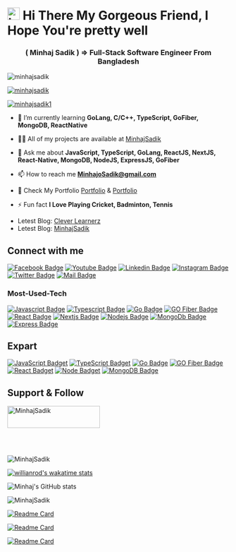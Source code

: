 # <img src="https://user-images.githubusercontent.com/1303154/88677602-1635ba80-d120-11ea-84d8-d263ba5fc3c0.gif" width="28px" alt="hi"> Hi There My Gorgeous Friend, I Hope You're pretty well

<h3 align="center">( Minhaj Sadik ) => Full-Stack Software Engineer From Bangladesh</h3>

<p align="left"> <img src="https://komarev.com/ghpvc/?username=MinhajSadik&label=Profile%20views&color=0e75b6&style=flat" alt="minhajsadik" /> </p>

<p align="left"> <a href="https://github.com/ryo-ma/github-profile-trophy"><img src="https://github-profile-trophy.vercel.app/?username=MinhajSadik" alt="minhajsadik" /></a> </p>

<p align="left"> <a href="https://twitter.com/minhajsadik1" target="blank"><img src="https://img.shields.io/twitter/follow/minhajsadik1?logo=twitter&style=for-the-badge" alt="minhajsadik1" /></a> </p>

- 🌱 I’m currently learning **GoLang, C/C++, TypeScript, GoFiber, MongoDB, ReactNative**

- 👨‍💻 All of my projects are available at [MinhajSadik](https://github.com/MinhajSadik)

- 💬 Ask me about **JavaScript, TypeScript, GoLang, ReactJS, NextJS, React-Native, MongoDB, NodeJS, ExpressJS, GoFiber**

- 📫 How to reach me **MinhajoSadik@gmail.com**

- 📄 Check My Portfolio [Portfolio](https://react-portfolio-resume.netlify.app/) & [Portfolio](https://developer-minhaj-portfolio.netlify.app/)

- ⚡ Fun fact **I Love Playing Cricket, Badminton, Tennis**

<!-- BLOG-POST-LIST:START -->

- Letest Blog: [Clever Learnerz](https://cleverlearnerz.blogspot.com)
- Letest Blog: [MinhajSadik](https://medium.com/@MinhajSadik)

<!-- BLOG-POST-LIST:END -->

## Connect with me

[![Facebook Badge](https://img.shields.io/badge/Facebook-1877F2?style=for-the-badge&logo=facebook&logoColor=white)](https://facebook.com/MinhajSadik13) [![Youtube Badge](https://img.shields.io/badge/YouTube-FF0000?style=for-the-badge&logo=youtube&logoColor=white)](https://youtube.com/CleverLearnerz) [![Linkedin Badge](https://img.shields.io/badge/LinkedIn-0077B5?style=for-the-badge&logo=linkedin&logoColor=white)](https://www.linkedin.com/in/MinhajSadik) [![Instagram Badge](https://img.shields.io/badge/Instagram-E4405F?style=for-the-badge&logo=instagram&logoColor=white)](https://instagram.com/minhaj_sadik) [![Twitter Badge](https://img.shields.io/badge/Twitter-1DA1F2?style=for-the-badge&logo=twitter&logoColor=white)](https://twitter.com/MinhajSadik1) [![Mail Badge](https://img.shields.io/badge/Gmail-D14836?style=for-the-badge&logo=gmail&logoColor=white)](MinhajSadik@icloud.com)

### Most-Used-Tech

[![Javascript Badge](https://img.shields.io/badge/-Javascript-F0DB4F?style=for-the-badge&labelColor=black&logo=javascript&logoColor=F0DB4F)](https://lwsbd.link/JavaScript)
[![Typescript Badge](https://img.shields.io/badge/-Typescript-0090f7?style=for-the-badge&labelColor=black&logo=typescript&logoColor)](https://lwsbd.link/TypeScript) [![Go Badge](https://img.shields.io/badge/-GoLang-blue?style=for-the-badge&labelColor=black&logo=GO&logoColor)](https://lwsbd.link/Go) [![GO Fiber Badge](https://img.shields.io/badge/-FIBER-blue?style=for-the-badge&labelColor=black&logo=go&logoColor)](https://lwsbd.link/Go) [![React Badge](https://img.shields.io/badge/-ReactJS-20232A?style=for-the-badge&labelColor=black&logo=React&logoColor)](https://lwsbd.link/React) [![Nextjs Badge](https://img.shields.io/badge/-NextJs-black?style=for-the-badge&labelColor=black&logo=next.js&logoColor)](https://lwsbd.link/Next.js) [![Nodejs Badge](https://img.shields.io/badge/-Nodejs-3C873A?style=for-the-badge&labelColor=black&logo=node.js&logoColor)](https://lwsbd.link/Node.js) [![MongoDb Badge](https://img.shields.io/badge/-MongoDb-7c781d?style=for-the-badge&labelColor=black&logo=mongodb&logoColor)](https://lwsbd.link/MongoDB) [![Express Badge](https://img.shields.io/badge/-ExpressJS-ffffff?style=for-the-badge&labelColor=black&logo=express&logoColor)](https://lwsbd.link/MongoDB)

## Expart

[![JavaScript Badget](https://img.shields.io/badge/JavaScript-323330?style=for-the-badge&logo=javascript&logoColor=F7DF1E)](https://lwsbd.link/thinkjs) [![TypeScript Badget](https://img.shields.io/badge/TypeScript-007ACC?style=for-the-badge&logo=typescript&logoColor=black)](https://lwsbd.link/ts) [![Go Badge](https://img.shields.io/badge/-GoLang-blue?style=for-the-badge&labelColor=black&logo=GO&logoColor)](https://lwsbd.link/go) [![GO Fiber Badge](https://img.shields.io/badge/-FIBER-blue?style=for-the-badge&labelColor=black&logo=go&logoColor)](https://lwsbd.link/go) [![React Badget](https://img.shields.io/badge/ReactJS-20232A?style=for-the-badge&logo=react&logoColor=61DAFB)](https://lwsbd.link/react) [![Node Badget](https://img.shields.io/badge/-NodeJS-339933?style=for-the-badge&logo=node.js&labelColor=black&logoColor=3C873A)](https://lwsbd.link/node) [![MongoDB Badge](https://img.shields.io/badge/-MONGODB-7c781d?style=for-the-badge&labelColor=black&logo=mongodb&logoColor)](https://lwsbd.link/Next.js)

## Support & Follow

<p><a href="https://www.buymeacoffee.com/MinhajSadik"> <img align="center" src="https://cdn.buymeacoffee.com/buttons/v2/default-yellow.png" height="50" width="210" alt="MinhajSadik" /></a></p>

<br>
<br>

![MinhajSadik](https://github-readme-stats.vercel.app/api/top-langs?username=minhajsadik&show_icons=true&theme=radical&show_icons=true&locale=en&layout=compact)

[![willianrod's wakatime stats](https://github-readme-stats.vercel.app/api/wakatime?username:MinhajSadik&show_icons=true&theme=radical)](https://github.com/MinhajSadik)

![Minhaj's GitHub stats](https://github-readme-stats.vercel.app/api?username=MinhajSadik&show_icons=true&theme=radical)

![MinhajSadik](https://github-readme-streak-stats.herokuapp.com/?user=minhajsadik&show_icons=true&theme=radical)

[![Readme Card](https://github-readme-stats.vercel.app/api/pin/?username=MinhajSadik&show_icons=true&theme=radical&repo=Realtime-Pizza-App)](https://github.com/MinhajSadik/Realtime-Pizza-App)

[![Readme Card](https://github-readme-stats.vercel.app/api/pin/?username=MinhajSadik&show_icons=true&theme=radical&repo=React-TypeScript-Shopping-Cart)](https://github.com/MinhajSadik/React-TypeScript-Shopping-Cart)

[![Readme Card](https://github-readme-stats.vercel.app/api/pin/?username=MinhajSadik&show_icons=true&theme=radical&repo=React-Native)](https://github.com/MinhajSadik/React-Native)
